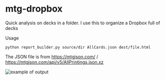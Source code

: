 # mtg-dropbox
Quick analysis on decks in a folder. I use this to organize a Dropbox full of decks

Usage
```
python report_builder.py source/dir AllCards.json dest/file.html
```

The JSON file is from https://mtgjson.com/ / https://mtgjson.com/api/v5/AllPrintings.json.xz

![example of output](http://i.imgur.com/jHDmW9s.png)
